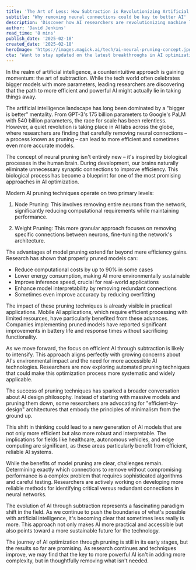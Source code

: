 ```yaml
---
title: 'The Art of Less: How Subtraction is Revolutionizing Artificial Intelligence'
subtitle: 'Why removing neural connections could be key to better AI'
description: 'Discover how AI researchers are revolutionizing machine learning by removing neural connections. This counterintuitive approach of ''less is more'' is leading to more efficient and sometimes even more accurate AI models, while significantly reducing computational costs and energy consumption.'
author: 'David Jenkins'
read_time: '8 mins'
publish_date: '2025-02-18'
created_date: '2025-02-18'
heroImage: 'https://images.magick.ai/tech/ai-neural-pruning-concept.jpg'
cta: 'Want to stay updated on the latest breakthroughs in AI optimization? Follow us on LinkedIn for regular insights into how technologies like neural pruning are shaping the future of artificial intelligence.'
---
```


In the realm of artificial intelligence, a counterintuitive approach is gaining momentum: the art of subtraction. While the tech world often celebrates bigger models with more parameters, leading researchers are discovering that the path to more efficient and powerful AI might actually lie in taking things away.

The artificial intelligence landscape has long been dominated by a "bigger is better" mentality. From GPT-3's 175 billion parameters to Google's PaLM with 540 billion parameters, the race for scale has been relentless. However, a quiet revolution is taking place in AI labs across the globe, where researchers are finding that carefully removing neural connections – a process known as pruning – can lead to more efficient and sometimes even more accurate models.

The concept of neural pruning isn't entirely new – it's inspired by biological processes in the human brain. During development, our brains naturally eliminate unnecessary synaptic connections to improve efficiency. This biological process has become a blueprint for one of the most promising approaches in AI optimization.

Modern AI pruning techniques operate on two primary levels:

1. Node Pruning: This involves removing entire neurons from the network, significantly reducing computational requirements while maintaining performance.

2. Weight Pruning: This more granular approach focuses on removing specific connections between neurons, fine-tuning the network's architecture.

The advantages of model pruning extend far beyond mere efficiency gains. Research has shown that properly pruned models can:
- Reduce computational costs by up to 90% in some cases
- Lower energy consumption, making AI more environmentally sustainable
- Improve inference speed, crucial for real-world applications
- Enhance model interpretability by removing redundant connections
- Sometimes even improve accuracy by reducing overfitting

The impact of these pruning techniques is already visible in practical applications. Mobile AI applications, which require efficient processing with limited resources, have particularly benefited from these advances. Companies implementing pruned models have reported significant improvements in battery life and response times without sacrificing functionality.

As we move forward, the focus on efficient AI through subtraction is likely to intensify. This approach aligns perfectly with growing concerns about AI's environmental impact and the need for more accessible AI technologies. Researchers are now exploring automated pruning techniques that could make this optimization process more systematic and widely applicable.

The success of pruning techniques has sparked a broader conversation about AI design philosophy. Instead of starting with massive models and pruning them down, some researchers are advocating for "efficient-by-design" architectures that embody the principles of minimalism from the ground up.

This shift in thinking could lead to a new generation of AI models that are not only more efficient but also more robust and interpretable. The implications for fields like healthcare, autonomous vehicles, and edge computing are significant, as these areas particularly benefit from efficient, reliable AI systems.

While the benefits of model pruning are clear, challenges remain. Determining exactly which connections to remove without compromising performance is a complex problem that requires sophisticated algorithms and careful testing. Researchers are actively working on developing more reliable methods for identifying critical versus redundant connections in neural networks.

The evolution of AI through subtraction represents a fascinating paradigm shift in the field. As we continue to push the boundaries of what's possible with artificial intelligence, it's becoming clear that sometimes less really is more. This approach not only makes AI more practical and accessible but also points toward a more sustainable future for the technology.

The journey of AI optimization through pruning is still in its early stages, but the results so far are promising. As research continues and techniques improve, we may find that the key to more powerful AI isn't in adding more complexity, but in thoughtfully removing what isn't needed.